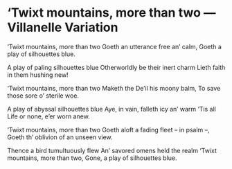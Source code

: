 # ‘Twixt mountains, more than two — Villanelle Variation

‘Twixt mountains, more than two
Goeth an utterance free an’ calm,
Goeth a play of silhouettes blue.

A play of paling silhouettes blue
Otherworldly be their inert charm
Lieth faith in them hushing new!

‘Twixt mountains, more than two
Maketh the De’il his moony balm,
To save those sore o’ sterile woe.

A play of abyssal silhouettes blue
Aye, in vain, falleth icy an’ warm
‘Tis all Life or none, e’er worn anew.

‘Twixt mountains, more than two
Goeth aloft a fading fleet – in psalm –,
Goeth th’ oblivion of an unseen view.

Thence a bird tumultuously flew
An’ savored omens held the realm
‘Twixt mountains, more than two,
Gone, a play of silhouettes blue.
